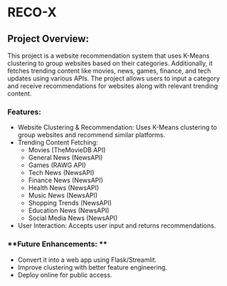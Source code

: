 # RECO-X
## **Project Overview:**

This project is a website recommendation system that uses K-Means clustering to group websites based on their categories. Additionally, it fetches trending content like movies, news, games, finance, and tech updates using various APIs. The project allows users to input a category and receive recommendations for websites along with relevant trending content.

### **Features:**
* Website Clustering & Recommendation: Uses K-Means clustering to group websites and recommend similar platforms.
* Trending Content Fetching:
  * Movies (TheMovieDB API)
  * General News (NewsAPI)
  * Games (RAWG API)
  * Tech News (NewsAPI)
  * Finance News (NewsAPI)
  * Health News (NewsAPI)
  * Music News (NewsAPI)
  * Shopping Trends (NewsAPI)
  * Education News (NewsAPI)
  * Social Media News (NewsAPI)
* User Interaction: Accepts user input and returns recommendations.

### **Future Enhancements: **
* Convert it into a web app using Flask/Streamlit.
* Improve clustering with better feature engineering.
* Deploy online for public access.

